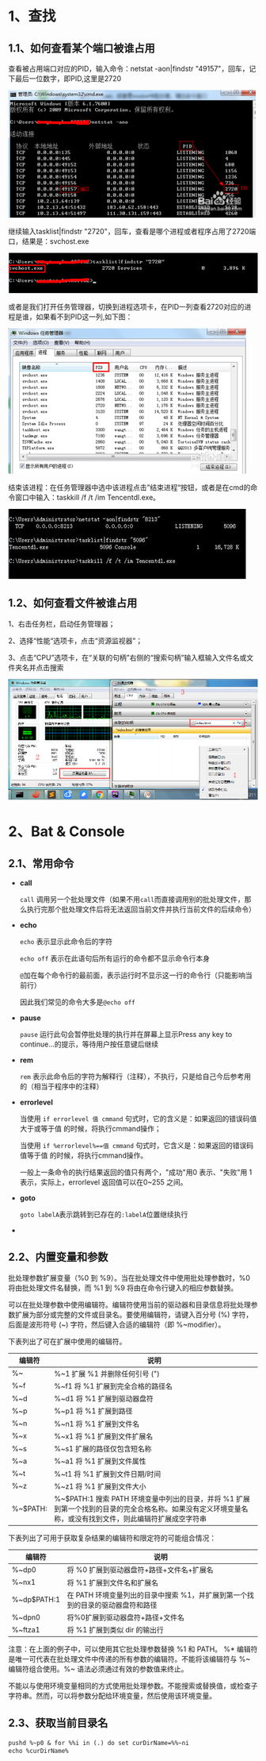 # 1、查找

## 1.1、如何查看某个端口被谁占用

查看被占用端口对应的PID，输入命令：netstat -aon|findstr "49157"，回车，记下最后一位数字，即PID,这里是2720

![](files\port_usage_findPid.png)

继续输入tasklist|findstr "2720"，回车，查看是哪个进程或者程序占用了2720端口，结果是：svchost.exe

![](files\port_usage_findProgramName.png)

或者是我们打开任务管理器，切换到进程选项卡，在PID一列查看2720对应的进程是谁，如果看不到PID这一列,如下图：

![](files\port_usage_taskMgrFindProgramName.png)

结束该进程：在任务管理器中选中该进程点击”结束进程“按钮，或者是在cmd的命令窗口中输入：taskkill /f /t /im Tencentdl.exe。

![](files\port_usage_killProgram.jpg)



## 1.2、如何查看文件被谁占用

1、右击任务栏，启动任务管理器；

2、选择“性能“选项卡，点击“资源监视器”；

3、点击“CPU”选项卡，在“关联的句柄”右侧的“搜索句柄”输入框输入文件名或文件夹名并点击搜索

![](files\file_usage.png)



# 2、Bat & Console

## 2.1、常用命令

- **call**

  `call` 调用另一个批处理文件（如果不用`call`而直接调用别的批处理文件，那么执行完那个批处理文件后将无法返回当前文件并执行当前文件的后续命令）

- **echo**

  `echo` 表示显示此命令后的字符

  `echo off` 表示在此语句后所有运行的命令都不显示命令行本身

  `@`加在每个命令行的最前面，表示运行时不显示这一行的命令行（只能影响当前行）

  因此我们常见的命令大多是`@echo off`

- **pause**

  `pause` 运行此句会暂停批处理的执行并在屏幕上显示Press any key to continue...的提示，等待用户按任意键后继续

- **rem**

  `rem` 表示此命令后的字符为解释行（注释），不执行，只是给自己今后参考用的（相当于程序中的注释）

- **errorlevel**

  当使用 `if errorlevel 值 cmmand` 句式时，它的含义是：如果返回的错误码值大于或等于值 的时候，将执行cmmand操作；

  当使用 `if %errorlevel%==值 cmmand` 句式时，它含义是：如果返回的错误码值等于值 的时候，将执行cmmand操作。

  一般上一条命令的执行结果返回的值只有两个，"成功"用0 表示、"失败"用 1 表示，实际上，errorlevel 返回值可以在0~255 之间。

- **goto**

  `goto labelA`表示跳转到已存在的`:labelA`位置继续执行

- 



## 2.2、内置变量和参数

批处理参数扩展变量（%0 到 %9）。当在批处理文件中使用批处理参数时，%0 将由批处理文件名替换，而 %1 到 %9 将由在命令行键入的相应参数替换。

可以在批处理参数中使用编辑符。编辑符使用当前的驱动器和目录信息将批处理参数扩展为部分或完整的文件或目录名。要使用编辑符，请键入百分号 (%) 字符，后面是波形符号 (~) 字符，然后键入合适的编辑符（即 %~modifier）。

下表列出了可在扩展中使用的编辑符。

| 编辑符   | 说明                                                         |
| -------- | ------------------------------------------------------------ |
| %~       | %~1 扩展 %1 并删除任何引号 (")                               |
| %~f      | %~f1 将 %1 扩展到完全合格的路径名                            |
| %~d      | %~d1 将 %1 扩展到驱动器盘符                                  |
| %~p      | %~p1 将 %1 扩展到路径                                        |
| %~n      | %~n1 将 %1 扩展到文件名                                      |
| %~x      | %~x1 将 %1 扩展到文件扩展名                                  |
| %~s      | %~s1 扩展的路径仅包含短名称                                  |
| %~a      | %~a1 将 %1 扩展到文件属性                                    |
| %~t      | %~t1 将 %1 扩展到文件日期/时间                               |
| %~z      | %~z1 将 %1 扩展到文件大小                                    |
| %~$PATH: | %~$PATH:1 搜索 PATH 环境变量中列出的目录，并将 %1 扩展到第一个找到的目录的完全合格名称。如果没有定义环境变量名称，或没有找到文件，则此编辑符扩展成空字符串 |

下表列出了可用于获取复杂结果的编辑符和限定符的可能组合情况：

| 编辑符      | 说明                                                         |
| ----------- | ------------------------------------------------------------ |
| %~dp0       | 将 %0 扩展到驱动器盘符+路径+文件名+扩展名                    |
| %~nx1       | 将 %1 扩展到文件名和扩展名                                   |
| %~dp$PATH:1 | 在 PATH 环境变量列出的目录中搜索 %1，并扩展到第一个找到的目录的驱动器盘符和路径 |
| %~dpn0      | 将%0扩展到驱动器盘符+路径+文件名                             |
| %~ftza1     | 将 %1 扩展到类似 dir 的输出行                                |

注意：在上面的例子中，可以使用其它批处理参数替换 %1 和 PATH。
%* 编辑符是唯一可代表在批处理文件中传递的所有参数的编辑符。不能将该编辑符与 %~ 编辑符组合使用。%~ 语法必须通过有效的参数值来终止。

不能以与使用环境变量相同的方式使用批处理参数。不能搜索或替换值，或检查子字符串。然而，可以将参数分配给环境变量，然后使用该环境变量。

## 2.3、获取当前目录名

```shell
pushd %~p0 & for %%i in (.) do set curDirName=%%~ni
echo %curDirName%
```













